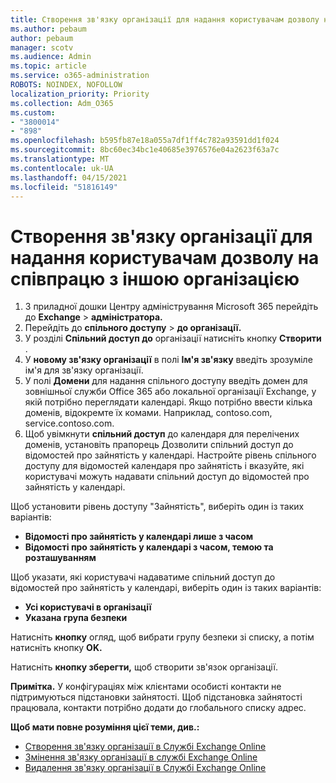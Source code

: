 ```yaml
---
title: Створення зв'язку організації для надання користувачам дозволу на співпрацю з іншою організацією
ms.author: pebaum
author: pebaum
manager: scotv
ms.audience: Admin
ms.topic: article
ms.service: o365-administration
ROBOTS: NOINDEX, NOFOLLOW
localization_priority: Priority
ms.collection: Adm_O365
ms.custom:
- "3800014"
- "898"
ms.openlocfilehash: b595fb87e18a055a7df1ff4c782a93591dd1f024
ms.sourcegitcommit: 8bc60ec34bc1e40685e3976576e04a2623f63a7c
ms.translationtype: MT
ms.contentlocale: uk-UA
ms.lasthandoff: 04/15/2021
ms.locfileid: "51816149"
---
```

# <a name="create-an-organization-relationship-to-allow-your-users-to-collaborate-with-another-organization"></a>Створення зв'язку організації для надання користувачам дозволу на співпрацю з іншою організацією

1. З приладної дошки Центру адміністрування Microsoft 365 перейдіть до **Exchange**  >  **адміністратора.**
2. Перейдіть до **спільного доступу**  >  **до організації.**
3. У розділі **Спільний доступ до** організації натисніть кнопку **Створити** .
4. У **новому зв'язку організації** в полі **Ім'я зв'язку** введіть зрозуміле ім'я для зв'язку організації.
5. У полі **Домени** для надання спільного доступу введіть домен для зовнішньої служби Office 365 або локальної організації Exchange, у якій потрібно переглядати календарі. Якщо потрібно ввести кілька доменів, відокремте їх комами. Наприклад, contoso.com, service.contoso.com.
6. Щоб увімкнути **спільний доступ** до календаря для перелічених доменів, установіть прапорець Дозволити спільний доступ до відомостей про зайнятість у календарі. Настройте рівень спільного доступу для відомостей календаря про зайнятість і вказуйте, які користувачі можуть надавати спільний доступ до відомостей про зайнятість у календарі.  

Щоб установити рівень доступу "Зайнятість", виберіть один із таких варіантів:

- **Відомості про зайнятість у календарі лише з часом**
- **Відомості про зайнятість у календарі з часом, темою та розташуванням**  

 Щоб указати, які користувачі надаватиме спільний доступ до відомостей про зайнятість у календарі, виберіть один із таких варіантів:

- **Усі користувачі в організації**
- **Указана група безпеки**  

Натисніть **кнопку** огляд, щоб вибрати групу безпеки зі списку, а потім натисніть кнопку **OK.**

Натисніть **кнопку зберегти,** щоб створити зв'язок організації.  

**Примітка.** У конфігураціях між клієнтами особисті контакти не підтримуються підстановки зайнятості. Щоб підстановка зайнятості працювала, контакти потрібно додати до глобального списку адрес.

**Щоб мати повне розуміння цієї теми, див.:**

- [Створення зв'язку організації в Службі Exchange Online](https://docs.microsoft.com/exchange/sharing/organization-relationships/create-an-organization-relationship)
- [Змінення зв'язку організації в службі Exchange Online](https://docs.microsoft.com/exchange/sharing/organization-relationships/modify-an-organization-relationship)
- [Видалення зв'язку організації в Службі Exchange Online](https://docs.microsoft.com/exchange/sharing/organization-relationships/remove-an-organization-relationship)
